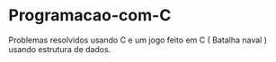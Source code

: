 # Programacao-com-C
Problemas resolvidos usando C e um jogo feito em C ( Batalha naval ) usando estrutura de dados.
